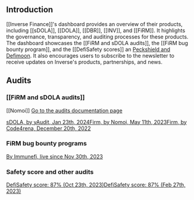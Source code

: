 ## Introduction 

[[Inverse Finance]]'s dashboard provides an overview of their products, including [[sDOLA]], [[DOLA]], [[DBR]], [[INV]], and [[FiRM]]. It highlights the governance, transparency, and auditing processes for these products. The dashboard showcases the [[FiRM and sDOLA audits]], the [[FiRM bug bounty program]], and the [[DefiSafety scores]] an [Peckshield and Defimoon](https://docs.inverse.finance/inverse-finance/technical/audits). It also encourages users to subscribe to the newsletter to receive updates on Inverse's products, partnerships, and news.
## Audits

### [[FiRM and sDOLA audits]]

[[Nomoi]]
[Go to the audits documentation page](https://docs.inverse.finance/inverse-finance/technical/audits) 

[sDOLA, by yAudit, Jan 23th, 2024](https://www.inverse.finance/audits/sDOLA-yAudit.pdf)[Firm, by Nomoi, May 11th, 2023](https://www.inverse.finance/audits/firm-nomoi.pdf)[Firm, by Code4rena, December 20th, 2022](https://code4rena.com/reports/2022-10-inverse/)

### FiRM bug bounty programs

[By Immunefi, live since Nov 30th, 2023](https://immunefi.com/bounty/inversefinance/)

### Safety score and other audits

[DefiSafety score: 87% (Oct 23th, 2023)](https://defisafety.com/app/pqrs/567)[DefiSafety score: 87% (Feb 27th, 2023)](https://defisafety.com/app/pqrs/199)